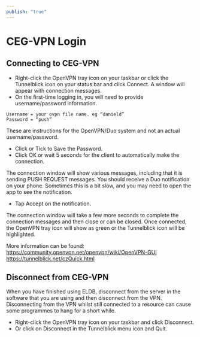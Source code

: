 ```yaml
---
publish: "true"
---
```

# CEG-VPN Login
## Connecting to CEG-VPN

- Right-click the OpenVPN tray icon on your taskbar or click the Tunnelblick icon on your status bar and click Connect. A window will appear with connection messages.
- On the first-time logging in, you will need to provide username/password information.
```
Username = your ovpn file name. eg “danield”
Password = “push”
```
These are instructions for the OpenVPN/Duo system and not an actual username/password.

- Click or Tick to Save the Password.
- Click OK or wait 5 seconds for the client to automatically make the connection.

The connection window will show various messages, including that it is sending PUSH REQUEST messages.
You should receive a Duo notification on your phone. Sometimes this is a bit slow, and you may need to open the app to see the notification. 

- Tap Accept on the notification.

The connection window will take a few more seconds to complete the connection messages and then close or can be closed.
Once connected, the OpenVPN tray icon will show as green or the Tunnelblick icon will be highlighted.

More information can be found:
<https://community.openvpn.net/openvpn/wiki/OpenVPN-GUI>
<https://tunnelblick.net/czQuick.html>

## Disconnect from CEG-VPN
When you have finished using ELDB, disconnect from the server in the software that you are using and then disconnect from the VPN. Disconnecting from the VPN whilst still connected to a resource can cause some programmes to hang for a short while.

- Right-click the OpenVPN tray icon on your taskbar and click Disconnect.
- Or click on Disconnect in the Tunnelblick menu icon and Quit.